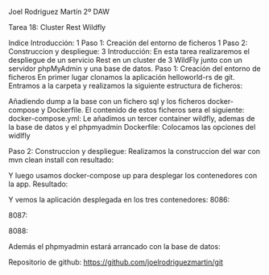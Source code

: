 Joel Rodriguez Martín
2º DAW

Tarea 18: Cluster Rest Wildfly

Indice
Introducción:	1
Paso 1: Creación del entorno de ficheros	1
Paso 2: Construccion y despliegue:	3
Introducción:
En esta tarea realizaremos el despliegue de un servicio Rest en un cluster de 3 WildFly junto con un servidor phpMyAdmin y una base de datos.
Paso 1: Creación del entorno de ficheros
En primer lugar clonamos la aplicación helloworld-rs de git.
Entramos a la carpeta y realizamos la siguiente estructura de ficheros:









Añadiendo dump a la base con un fichero sql y los ficheros docker-compose y Dockerfile.
El contenido de estos ficheros sera el siguiente:
docker-compose.yml:
Le añadimos un tercer container wildfly, ademas de la base de datos y el phpmyadmin
Dockerfile:
Colocamos las opciones del widlfly






Paso 2: Construccion y despliegue:
Realizamos la construccion del war con mvn clean install con resultado:







Y luego usamos docker-compose up para desplegar los contenedores con la app. Resultado:








Y vemos la aplicación desplegada en los tres contenedores:
8086:

8087:

8088:







Además el phpmyadmin estará arrancado con la base de datos:

Repositorio de github: https://github.com/joelrodriguezmartin/git
